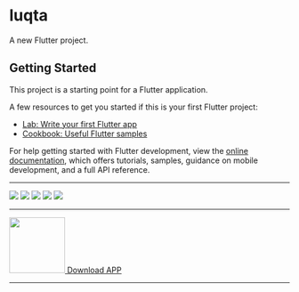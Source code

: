 # luqta

A new Flutter project.

## Getting Started

This project is a starting point for a Flutter application.

A few resources to get you started if this is your first Flutter project:

- [Lab: Write your first Flutter app](https://docs.flutter.dev/get-started/codelab)
- [Cookbook: Useful Flutter samples](https://docs.flutter.dev/cookbook)

For help getting started with Flutter development, view the
[online documentation](https://docs.flutter.dev/), which offers tutorials,
samples, guidance on mobile development, and a full API reference.
  <hr />
<img src="https://i.postimg.cc/d0TqtfXR/Screenshot-2025-06-17-23-01-04-05.jpg"  /> <img src="https://i.postimg.cc/HWtTxXSN/Screenshot-2025-06-17-23-01-08-86.jpg"/> <img src="https://i.postimg.cc/fR1NFKLV/Screenshot-2025-06-17-23-01-14-27.jpg" /> 
<img src="https://i.postimg.cc/FR4QFH0m/Screenshot-2025-06-17-23-01-33-55.jpg" /> <img src="https://i.postimg.cc/283rc7Xp/photo-4-2024-10-08-03-49-46.jpg" /> 



<hr />
<a href="https://uploadnow.io/f/1gW53h1" target="_blank">
   <img src="https://cdn.icon-icons.com/icons2/2415/PNG/512/android_original_logo_icon_146653.png" width="100px" /> Download APP
</a>
<hr />
